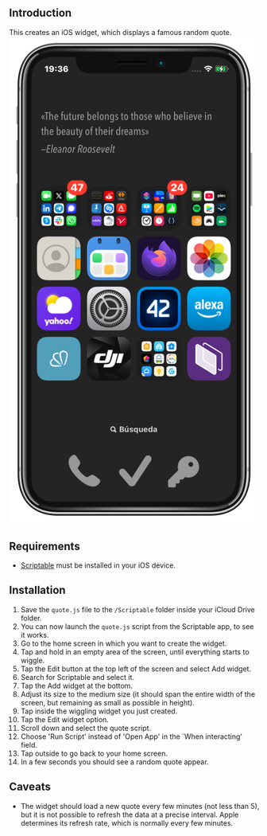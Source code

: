 ## Introduction
This creates an iOS widget, which displays a famous random quote.
![](home_screen.png)

## Requirements
- [Scriptable](https://scriptable.app) must be installed in your iOS device.

## Installation
1. Save the `quote.js` file to the `/Scriptable` folder inside your iCloud Drive folder.
2. You can now launch the `quote.js` script from the Scriptable app, to see it works.
3. Go to the home screen in which you want to create the widget.
4. Tap and hold in an empty area of the screen, until everything starts to wiggle.
5. Tap the Edit button at the top left of the screen and select Add widget.
6. Search for Scriptable and select it.
7. Tap the Add widget at the bottom.
8. Adjust its size to the medium size (it should span the entire width of the screen, but remaining as small as possible in height).
9. Tap inside the wiggling widget you just created.
10. Tap the Edit widget option.
11. Scroll down and select the quote script.
12. Choose 'Run Script' instead of 'Open App' in the `When interacting' field.
13. Tap outside to go back to your home screen.
14. In a few seconds you should see a random quote appear.

## Caveats
- The widget should load a new quote every few minutes (not less than 5), but it is not possible to refresh the data at a precise interval. Apple determines its refresh rate, which is normally every few minutes. 


